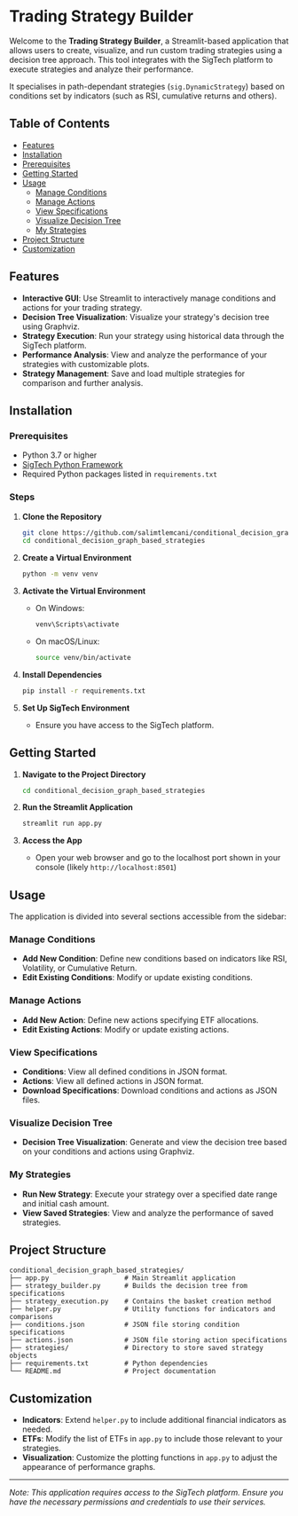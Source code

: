 # Trading Strategy Builder

Welcome to the **Trading Strategy Builder**, a Streamlit-based application that allows users to create, visualize, and 
run custom trading strategies using a decision tree approach. This tool integrates with the SigTech platform to execute 
strategies and analyze their performance.

It specialises in path-dependant strategies (`sig.DynamicStrategy`) based on conditions set by indicators (such as RSI, cumulative returns and 
others).

## Table of Contents

- [Features](#features)
- [Installation](#installation)
- [Prerequisites](#prerequisites)
- [Getting Started](#getting-started)
- [Usage](#usage)
  - [Manage Conditions](#manage-conditions)
  - [Manage Actions](#manage-actions)
  - [View Specifications](#view-specifications)
  - [Visualize Decision Tree](#visualize-decision-tree)
  - [My Strategies](#my-strategies)
- [Project Structure](#project-structure)
- [Customization](#customization)

## Features

- **Interactive GUI**: Use Streamlit to interactively manage conditions and actions for your trading strategy.
- **Decision Tree Visualization**: Visualize your strategy's decision tree using Graphviz.
- **Strategy Execution**: Run your strategy using historical data through the SigTech platform.
- **Performance Analysis**: View and analyze the performance of your strategies with customizable plots.
- **Strategy Management**: Save and load multiple strategies for comparison and further analysis.

## Installation

### Prerequisites

- Python 3.7 or higher
- [SigTech Python Framework](https://sigtech.com/)
- Required Python packages listed in `requirements.txt`

### Steps

1. **Clone the Repository**

   ```bash
   git clone https://github.com/salimtlemcani/conditional_decision_graph_based_strategies.git
   cd conditional_decision_graph_based_strategies
   ```

2. **Create a Virtual Environment**

   ```bash
   python -m venv venv
   ```

3. **Activate the Virtual Environment**

   - On Windows:

     ```bash
     venv\Scripts\activate
     ```

   - On macOS/Linux:

     ```bash
     source venv/bin/activate
     ```

4. **Install Dependencies**

   ```bash
   pip install -r requirements.txt
   ```

5. **Set Up SigTech Environment**

   - Ensure you have access to the SigTech platform.

[//]: # (   - Configure your API keys and environment variables as per SigTech's documentation.)

## Getting Started

1. **Navigate to the Project Directory**

   ```bash
   cd conditional_decision_graph_based_strategies
   ```

2. **Run the Streamlit Application**

   ```bash
   streamlit run app.py
   ```

3. **Access the App**

   - Open your web browser and go to the localhost port shown in your console (likely `http://localhost:8501`)

## Usage

The application is divided into several sections accessible from the sidebar:

### Manage Conditions

- **Add New Condition**: Define new conditions based on indicators like RSI, Volatility, or Cumulative Return.
- **Edit Existing Conditions**: Modify or update existing conditions.

### Manage Actions

- **Add New Action**: Define new actions specifying ETF allocations.
- **Edit Existing Actions**: Modify or update existing actions.

### View Specifications

- **Conditions**: View all defined conditions in JSON format.
- **Actions**: View all defined actions in JSON format.
- **Download Specifications**: Download conditions and actions as JSON files.

### Visualize Decision Tree

- **Decision Tree Visualization**: Generate and view the decision tree based on your conditions and actions using Graphviz.

### My Strategies

- **Run New Strategy**: Execute your strategy over a specified date range and initial cash amount.
- **View Saved Strategies**: View and analyze the performance of saved strategies.

## Project Structure

```
conditional_decision_graph_based_strategies/
├── app.py                   # Main Streamlit application
├── strategy_builder.py      # Builds the decision tree from specifications
├── strategy_execution.py    # Contains the basket creation method
├── helper.py                # Utility functions for indicators and comparisons
├── conditions.json          # JSON file storing condition specifications
├── actions.json             # JSON file storing action specifications
├── strategies/              # Directory to store saved strategy objects
├── requirements.txt         # Python dependencies
└── README.md                # Project documentation
```

## Customization

- **Indicators**: Extend `helper.py` to include additional financial indicators as needed.
- **ETFs**: Modify the list of ETFs in `app.py` to include those relevant to your strategies.
- **Visualization**: Customize the plotting functions in `app.py` to adjust the appearance of performance graphs.

---

*Note: This application requires access to the SigTech platform. Ensure you have the necessary permissions and 
credentials to use their services.*